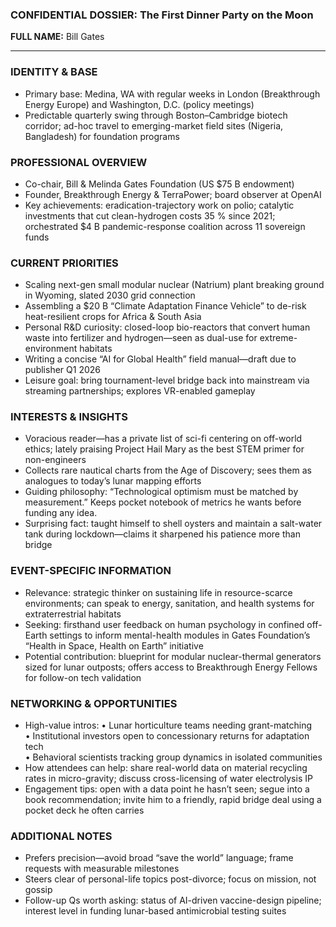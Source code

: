 ### CONFIDENTIAL DOSSIER: The First Dinner Party on the Moon

**FULL NAME:** Bill Gates

---
### IDENTITY & BASE
- Primary base: Medina, WA with regular weeks in London (Breakthrough Energy Europe) and Washington, D.C. (policy meetings)
- Predictable quarterly swing through Boston–Cambridge biotech corridor; ad-hoc travel to emerging-market field sites (Nigeria, Bangladesh) for foundation programs

### PROFESSIONAL OVERVIEW
- Co-chair, Bill & Melinda Gates Foundation (US $75 B endowment)
- Founder, Breakthrough Energy & TerraPower; board observer at OpenAI
- Key achievements: eradication-trajectory work on polio; catalytic investments that cut clean-hydrogen costs 35 % since 2021; orchestrated $4 B pandemic-response coalition across 11 sovereign funds

### CURRENT PRIORITIES
- Scaling next-gen small modular nuclear (Natrium) plant breaking ground in Wyoming, slated 2030 grid connection
- Assembling a $20 B “Climate Adaptation Finance Vehicle” to de-risk heat-resilient crops for Africa & South Asia
- Personal R&D curiosity: closed-loop bio-reactors that convert human waste into fertilizer and hydrogen—seen as dual-use for extreme-environment habitats
- Writing a concise “AI for Global Health” field manual—draft due to publisher Q1 2026
- Leisure goal: bring tournament-level bridge back into mainstream via streaming partnerships; explores VR-enabled gameplay

### INTERESTS & INSIGHTS
- Voracious reader—has a private list of sci-fi centering on off-world ethics; lately praising Project Hail Mary as the best STEM primer for non-engineers
- Collects rare nautical charts from the Age of Discovery; sees them as analogues to today’s lunar mapping efforts
- Guiding philosophy: “Technological optimism must be matched by measurement.” Keeps pocket notebook of metrics he wants before funding any idea.
- Surprising fact: taught himself to shell oysters and maintain a salt-water tank during lockdown—claims it sharpened his patience more than bridge

### EVENT-SPECIFIC INFORMATION
- Relevance: strategic thinker on sustaining life in resource-scarce environments; can speak to energy, sanitation, and health systems for extraterrestrial habitats
- Seeking: firsthand user feedback on human psychology in confined off-Earth settings to inform mental-health modules in Gates Foundation’s “Health in Space, Health on Earth” initiative
- Potential contribution: blueprint for modular nuclear-thermal generators sized for lunar outposts; offers access to Breakthrough Energy Fellows for follow-on tech validation

### NETWORKING & OPPORTUNITIES
- High-value intros: 
  • Lunar horticulture teams needing grant-matching  
  • Institutional investors open to concessionary returns for adaptation tech  
  • Behavioral scientists tracking group dynamics in isolated communities
- How attendees can help: share real-world data on material recycling rates in micro-gravity; discuss cross-licensing of water electrolysis IP
- Engagement tips: open with a data point he hasn’t seen; segue into a book recommendation; invite him to a friendly, rapid bridge deal using a pocket deck he often carries

### ADDITIONAL NOTES
- Prefers precision—avoid broad “save the world” language; frame requests with measurable milestones
- Steers clear of personal-life topics post-divorce; focus on mission, not gossip
- Follow-up Qs worth asking: status of AI-driven vaccine-design pipeline; interest level in funding lunar-based antimicrobial testing suites